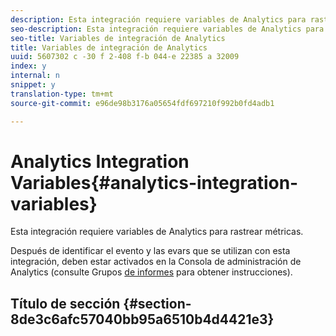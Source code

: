 ```yaml
---
description: Esta integración requiere variables de Analytics para rastrear métricas.
seo-description: Esta integración requiere variables de Analytics para rastrear métricas.
seo-title: Variables de integración de Analytics
title: Variables de integración de Analytics
uuid: 5607302 c -30 f 2-408 f-b 044-e 22385 a 32009
index: y
internal: n
snippet: y
translation-type: tm+mt
source-git-commit: e96de98b3176a05654fdf697210f992b0fd4adb1

---
```



# Analytics Integration Variables{#analytics-integration-variables}

Esta integración requiere variables de Analytics para rastrear métricas.

Después de identificar el evento y las evars que se utilizan con esta integración, deben estar activados en la Consola de administración de Analytics (consulte Grupos [de informes](http://microsite.omniture.com/t2/help/en_US/reference/index.html?f=report_suites_admin) para obtener instrucciones).

## Título de sección {#section-8de3c6afc57040bb95a6510b4d4421e3}

